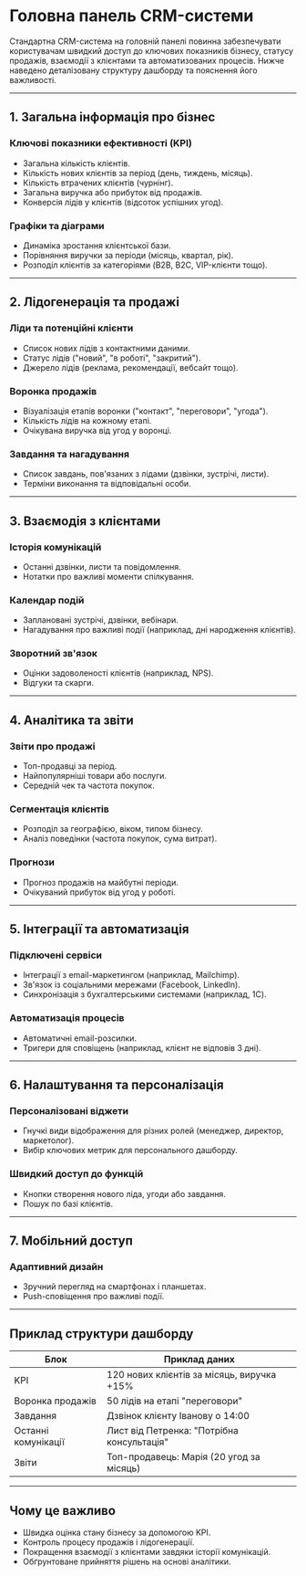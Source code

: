 # Головна панель CRM-системи

Стандартна CRM-система на головній панелі повинна забезпечувати користувачам швидкий доступ до ключових показників бізнесу, статусу продажів, взаємодії з клієнтами та автоматизованих процесів. Нижче наведено деталізовану структуру дашборду та пояснення його важливості.

---

## 1. Загальна інформація про бізнес

### Ключові показники ефективності (KPI)
- Загальна кількість клієнтів.
- Кількість нових клієнтів за період (день, тиждень, місяць).
- Кількість втрачених клієнтів (чурнінг).
- Загальна виручка або прибуток від продажів.
- Конверсія лідів у клієнтів (відсоток успішних угод).

### Графіки та діаграми
- Динаміка зростання клієнтської бази.
- Порівняння виручки за періоди (місяць, квартал, рік).
- Розподіл клієнтів за категоріями (B2B, B2C, VIP-клієнти тощо).

---

## 2. Лідогенерація та продажі

### Ліди та потенційні клієнти
- Список нових лідів з контактними даними.
- Статус лідів ("новий", "в роботі", "закритий").
- Джерело лідів (реклама, рекомендації, вебсайт тощо).

### Воронка продажів
- Візуалізація етапів воронки ("контакт", "переговори", "угода").
- Кількість лідів на кожному етапі.
- Очікувана виручка від угод у воронці.

### Завдання та нагадування
- Список завдань, пов'язаних з лідами (дзвінки, зустрічі, листи).
- Терміни виконання та відповідальні особи.

---

## 3. Взаємодія з клієнтами

### Історія комунікацій
- Останні дзвінки, листи та повідомлення.
- Нотатки про важливі моменти спілкування.

### Календар подій
- Заплановані зустрічі, дзвінки, вебінари.
- Нагадування про важливі події (наприклад, дні народження клієнтів).

### Зворотний зв'язок
- Оцінки задоволеності клієнтів (наприклад, NPS).
- Відгуки та скарги.

---

## 4. Аналітика та звіти

### Звіти про продажі
- Топ-продавці за період.
- Найпопулярніші товари або послуги.
- Середній чек та частота покупок.

### Сегментація клієнтів
- Розподіл за географією, віком, типом бізнесу.
- Аналіз поведінки (частота покупок, сума витрат).

### Прогнози
- Прогноз продажів на майбутні періоди.
- Очікуваний прибуток від угод у роботі.

---

## 5. Інтеграції та автоматизація

### Підключені сервіси
- Інтеграції з email-маркетингом (наприклад, Mailchimp).
- Зв'язок із соціальними мережами (Facebook, LinkedIn).
- Синхронізація з бухгалтерськими системами (наприклад, 1C).

### Автоматизація процесів
- Автоматичні email-розсилки.
- Тригери для сповіщень (наприклад, клієнт не відповів 3 дні).

---

## 6. Налаштування та персоналізація

### Персоналізовані віджети
- Гнучкі види відображення для різних ролей (менеджер, директор, маркетолог).
- Вибір ключових метрик для персонального дашборду.

### Швидкий доступ до функцій
- Кнопки створення нового ліда, угоди або завдання.
- Пошук по базі клієнтів.

---

## 7. Мобільний доступ

### Адаптивний дизайн
- Зручний перегляд на смартфонах і планшетах.
- Push-сповіщення про важливі події.

---

## Приклад структури дашборду

| Блок | Приклад даних |
|------|----------------|
| KPI | 120 нових клієнтів за місяць, виручка +15% |
| Воронка продажів | 50 лідів на етапі "переговори" |
| Завдання | Дзвінок клієнту Іванову о 14:00 |
| Останні комунікації | Лист від Петренка: "Потрібна консультація" |
| Звіти | Топ-продавець: Марія (20 угод за місяць) |

---

## Чому це важливо
- Швидка оцінка стану бізнесу за допомогою KPI.
- Контроль процесу продажів і лідогенерації.
- Покращення взаємодії з клієнтами завдяки історії комунікацій.
- Обґрунтоване прийняття рішень на основі аналітики.

